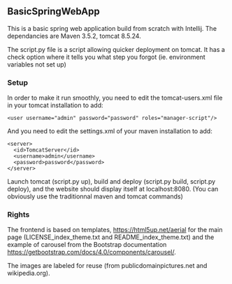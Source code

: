 ## BasicSpringWebApp

This is a basic spring web application build from scratch with Intellij.
The dependancies are Maven 3.5.2, tomcat 8.5.24.

The script.py file is a script allowing quicker deployment on tomcat. It has a check option where it tells you what step you forgot (ie. environment variables not set up)

### Setup

In order to make it run smoothly, you need to edit the tomcat-users.xml file in your tomcat installation to add:
```
<user username="admin" password="password" roles="manager-script"/>
```
And you need to edit the settings.xml of your maven installation to add:
```
<server>
  <id>TomcatServer</id>
  <username>admin</username>
  <password>password</password>
</server>
```
Launch tomcat (script.py up), build and deploy (script.py build, script.py deploy), and the website should display itself at localhost:8080. (You can obviously use the traditionnal maven and tomcat commands)

### Rights

The frontend is based on templates, https://html5up.net/aerial for the main page (LICENSE_index_theme.txt and README_index_theme.txt) and the example of carousel from the Bootstrap documentation https://getbootstrap.com/docs/4.0/components/carousel/.

The images are labeled for reuse (from publicdomainpictures.net and wikipedia.org).

